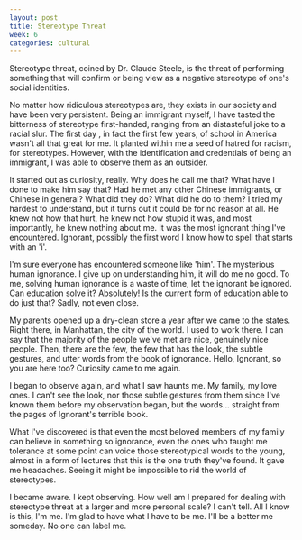 ```yaml
---
layout: post
title: Stereotype Threat
week: 6
categories: cultural
---
```

Stereotype threat, coined by Dr. Claude Steele, is the threat of performing something that will confirm or being view as a negative stereotype of one's social identities.

No matter how ridiculous stereotypes are, they exists in our society and have been very persistent. Being an immigrant myself, I have tasted the bitterness of stereotype first-handed, ranging from an distasteful joke to a racial slur. The first day , in fact the first few years, of school in America wasn't all that great for me. It planted within me a seed of hatred for racism, for stereotypes. However, with the identification and credentials of being an immigrant, I was able to observe them as an outsider.

It started out as curiosity, really. Why does he call me that? What have I done to make him say that? Had he met any other Chinese immigrants, or Chinese in general? What did they do? What did he do to them? I tried my hardest to understand, but it turns out it could be for no reason at all. He knew not how that hurt, he knew not how stupid it was, and most importantly, he knew nothing about me. It was the most ignorant thing I've encountered. Ignorant, possibly the first word I know how to spell that starts with an 'i'.

I'm sure everyone has encountered someone like 'him'. The mysterious human ignorance. I give up on understanding him, it will do me no good. To me, solving human ignorance is a waste of time, let the ignorant be ignored. Can education solve it? Absolutely! Is the current form of education able to do just that? Sadly, not even close.

My parents opened up a dry-clean store a year after we came to the states. Right there, in Manhattan, the city of the world. I used to work there. I can say that the majority of the people we've met are nice, genuinely nice people. Then, there are the few, the few that has the look, the subtle gestures, and utter words from the book of ignorance. Hello, Ignorant, so you are here too? Curiosity came to me again.

I began to observe again, and what I saw haunts me. My family, my love ones. I can't see the look, nor those subtle gestures from them since I've known them before my observation began, but the words... straight from the pages of Ignorant's terrible book.

What I've discovered is that even the most beloved members of my family can believe in something so ignorance, even the ones who taught me tolerance at some point can voice those stereotypical words to the young, almost in a form of lectures that this is the one truth they've found. It gave me headaches. Seeing it might be impossible to rid the world of stereotypes.

I became aware. I kept observing. How well am I prepared for dealing with stereotype threat at a larger and more personal scale? I can't tell. All I know is this, I'm me. I'm glad to have what I have to be me. I'll be a better me someday. No one can label me.